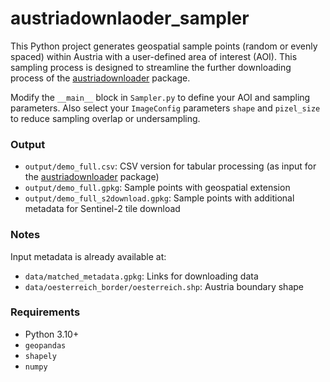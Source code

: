 
# austriadownlaoder_sampler

This Python project generates geospatial sample points (random or evenly spaced) within Austria with a user-defined area of interest (AOI). This sampling process is designed to streamline the further downloading process of the [austriadownloader](https://github.com/Zerhigh/austriadownloader) package.

Modify the `__main__` block in `Sampler.py` to define your AOI and sampling parameters. Also select your `ImageConfig` parameters `shape` and `pizel_size` to reduce sampling overlap or undersampling.

### Output

* `output/demo_full.csv`: CSV version for tabular processing (as input for the [austriadownloader](https://github.com/Zerhigh/austriadownloader) package)
* `output/demo_full.gpkg`: Sample points with geospatial extension
* `output/demo_full_s2download.gpkg`: Sample points with additional metadata for Sentinel-2 tile download


### Notes

Input metadata is already available at:

* `data/matched_metadata.gpkg`: Links for downloading data
* `data/oesterreich_border/oesterreich.shp`: Austria boundary shape 

### Requirements

* Python 3.10+
* `geopandas`
* `shapely`
* `numpy`